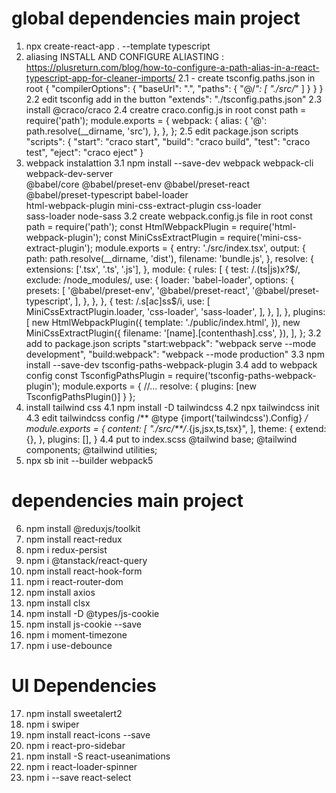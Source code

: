 # global dependencies main project
1. npx create-react-app . --template typescript
2. aliasing 
  INSTALL AND CONFIGURE ALIASTING : https://plusreturn.com/blog/how-to-configure-a-path-alias-in-a-react-typescript-app-for-cleaner-imports/
  2.1 - create tsconfig.paths.json in root
  {
      "compilerOptions": {
          "baseUrl": ".",
          "paths": {
              "@/*": [
                  "./src/*"
              ]
          }
      }
  }
  2.2 edit tsconfig add in the button
  "extends": "./tsconfig.paths.json"
  2.3 install @craco/craco
  2.4 creatre craco.config.js in root
  const path = require('path');
  module.exports = {
    webpack: {
      alias: {
        '@': path.resolve(__dirname, 'src'),
      },
    },
  };
  2.5 edit package.json scripts
  "scripts": {
      "start": "craco start",
      "build": "craco build",
      "test": "craco test",
      "eject": "craco eject"
  }
3. webpack instalattion 
  3.1 npm install --save-dev webpack webpack-cli webpack-dev-server \
  @babel/core @babel/preset-env @babel/preset-react \
  @babel/preset-typescript babel-loader \
  html-webpack-plugin mini-css-extract-plugin css-loader \
  sass-loader node-sass
  3.2 create webpack.config.js file in root
  const path = require('path');
  const HtmlWebpackPlugin = require('html-webpack-plugin');
  const MiniCssExtractPlugin = require('mini-css-extract-plugin');
  module.exports = {
    entry: './src/index.tsx',
    output: {
      path: path.resolve(__dirname, 'dist'),
      filename: 'bundle.js',
    },
    resolve: {
      extensions: ['.tsx', '.ts', '.js'],
    },
    module: {
      rules: [
        {
          test: /\.(ts|js)x?$/,
          exclude: /node_modules/,
          use: {
            loader: 'babel-loader',
            options: {
              presets: [
                '@babel/preset-env',
                '@babel/preset-react',
                '@babel/preset-typescript',
              ],
            },
          },
        },
        {
          test: /\.s[ac]ss$/i,
          use: [
            MiniCssExtractPlugin.loader,
            'css-loader',
            'sass-loader',
          ],
        },
      ],
    },
    plugins: [
      new HtmlWebpackPlugin({
        template: './public/index.html',
      }),
      new MiniCssExtractPlugin({
        filename: '[name].[contenthash].css',
      }),
    ],
  };
  3.2 add to package.json scripts
  "start:webpack": "webpack serve --mode development",
  "build:webpack": "webpack --mode production"
  3.3 npm install --save-dev tsconfig-paths-webpack-plugin
  3.4 add to webpack config 
  const TsconfigPathsPlugin = require('tsconfig-paths-webpack-plugin');
  module.exports = {
    //...
    resolve: {
      plugins: [new TsconfigPathsPlugin()]
    }
  };
4. install tailwind css 
  4.1 npm install -D tailwindcss
  4.2 npx tailwindcss init
  4.3 edit tailwindcss config
  /** @type {import('tailwindcss').Config} */
  module.exports = {
    content: [
      "./src/**/*.{js,jsx,ts,tsx}",
    ],
    theme: {
      extend: {},
    },
    plugins: [],
  }
  4.4 put to index.scss
  @tailwind base;
  @tailwind components;
  @tailwind utilities;
5. npx sb init --builder webpack5  

# dependencies main project
6. npm install @reduxjs/toolkit
7. npm install react-redux
8. npm i redux-persist
9. npm i @tanstack/react-query
10. npm install react-hook-form
11. npm i react-router-dom
12. npm install axios 
13. npm install clsx
14. npm install -D @types/js-cookie
15. npm install js-cookie --save
16. npm i moment-timezone
17. npm i use-debounce

# UI Dependencies 
17. npm install sweetalert2
18. npm i swiper
19. npm install react-icons --save
20. npm i react-pro-sidebar
21. npm install -S react-useanimations
22. npm i react-loader-spinner
23. npm i --save react-select
